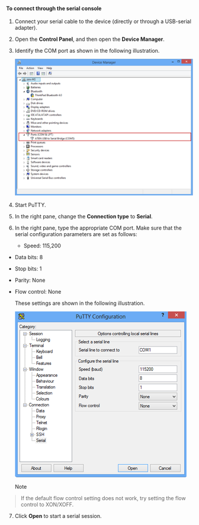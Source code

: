 <!--author=SharS last changed: 9/17/15-->

#### To connect through the serial console
1. Connect your serial cable to the device (directly or through a USB-serial adapter).

2. Open the **Control Panel**, and then open the **Device Manager**.

3. Identify the COM port as shown in the following illustration.

     ![Connecting through serial console](./media/storsimple-use-putty/HCS_ConnectingDeviceS-include.png)

4. Start PuTTY. 

5. In the right pane, change the **Connection type** to **Serial**.

6. In the right pane, type the appropriate COM port. Make sure that the serial configuration parameters are set as follows:

   * Speed: 115,200
* Data bits: 8
* Stop bits: 1
* Parity: None
* Flow control: None

  These settings are shown in the following illustration.

  ![PuTTY settings](./media/storsimple-use-putty/HCS_PuttyConfig-include.png) 

  > [!NOTE]
> If the default flow control setting does not work, try setting the flow control to XON/XOFF.
> 

7. Click **Open** to start a serial session.


